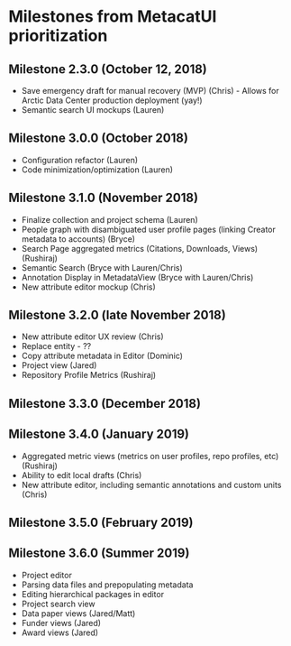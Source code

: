 # Milestones from MetacatUI prioritization

## Milestone 2.3.0 (October 12, 2018)
- Save emergency draft for manual recovery (MVP) (Chris) - Allows for Arctic Data Center production deployment (yay!)
- Semantic search UI mockups (Lauren)

## Milestone 3.0.0 (October 2018)
- Configuration refactor (Lauren)
- Code minimization/optimization (Lauren)

## Milestone 3.1.0 (November 2018)
- Finalize collection and project schema (Lauren)
- People graph with disambiguated user profile pages (linking Creator metadata to accounts) (Bryce)
- Search Page aggregated metrics (Citations, Downloads, Views) (Rushiraj)
- Semantic Search (Bryce with Lauren/Chris) 
- Annotation Display in MetadataView (Bryce with Lauren/Chris)
- New attribute editor mockup (Chris)

## Milestone 3.2.0 (late November 2018)
- New attribute editor UX review (Chris)
- Replace entity - ??
- Copy attribute metadata in Editor (Dominic)
- Project view (Jared)
- Repository Profile Metrics (Rushiraj)

## Milestone 3.3.0 (December 2018)

## Milestone 3.4.0 (January 2019)
- Aggregated metric views (metrics on user profiles, repo profiles, etc) (Rushiraj)
- Ability to edit local drafts (Chris)
- New attribute editor, including semantic annotations and custom units (Chris)

## Milestone 3.5.0 (February 2019)


## Milestone 3.6.0 (Summer 2019)
- Project editor
- Parsing data files and prepopulating metadata
- Editing hierarchical packages in editor
- Project search view
- Data paper views (Jared/Matt)
- Funder views (Jared)
- Award views (Jared)


